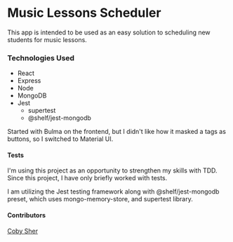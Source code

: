# Music Lessons Scheduler

This app is intended to be used as an easy solution to scheduling new students for music lessons.


### Technologies Used

- React
- Express
- Node
- MongoDB
- Jest
    - supertest
    - @shelf/jest-mongodb

Started with Bulma on the frontend, but I didn't like how it masked a tags as buttons, so I switched to Material UI.
#### Tests

I'm using this project as an opportunity to strengthen my skills with TDD. Since this project, I have only briefly worked with tests.

I am utilizing the Jest testing framework along with @shelf/jest-mongodb preset, which uses mongo-memory-store, and supertest library.
#### Contributors

[Coby Sher](https://cobysher.dev)
